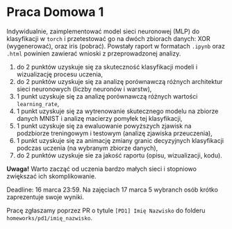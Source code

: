 # Praca Domowa 1

Indywidualnie, zaimplementować model sieci neuronowej (MLP) do klasyfikacji w `torch` i przetestować go na dwóch zbiorach danych: XOR (wygenerować), oraz iris (pobrać). Powstały raport w formatach `.ipynb` oraz `.html` powinien zawierać wnioski z przeprowadzonej analizy.
1. do 2 punktów uzyskuje się za skuteczność klasyfikacji modeli i wizualizację procesu uczenia,
2. do 2 punktów uzyskuje się za analizę porównawczą różnych architektur sieci neuronowych (liczby neuronów i warstw),
3. 1 punkt uzyskuje się za analizę porównawczą różnych wartości `learning_rate`,
4. 1 punkt uzyskuje się za wytrenowanie skutecznego modelu na zbiorze danych MNIST i analizę macierzy pomyłek tej klasyfikacji,
5. 1 punkt uzyskuje się za ewaluowanie powyższych zjawisk na podzbiorze treningowym i testowym (analizę zjawiska przeuczenia),
6. 1 punkt uzyskuje się za animację zmiany granic decyzyjnych klasyfikacji podczas uczenia (na wybranym zbiorze danych),
7. do 2 punktów uzyskuje sie za jakość raportu (opisu, wizualizacji, kodu).

**Uwaga!** Warto zacząć od uczenia bardzo małych sieci i stopniowo zwiększać ich skomplikowanie.

Deadline: 16 marca 23:59. Na zajęciach 17 marca 5 wybranch osób krótko zaprezentuje swoje wyniki.

Pracę zgłaszamy poprzez PR o tytule `[PD1] Imię Nazwisko` do folderu `homeworks/pd1/imię_nazwisko`.
